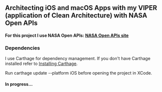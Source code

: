## Architecting iOS and macOS Apps with my VIPER (application of Clean Architecture) with NASA Open APIs

#### For this project I use NASA Open APIs: [NASA Open APIs site](https://api.nasa.gov/index.html)

### Dependencies

I use Carthage for dependency management. If you don't have Carthage installed refer to [Installing Carthage](https://github.com/Carthage/Carthage#installing-carthage).

Run carthage update --platform iOS before opening the project in XCode.

#### In progress...